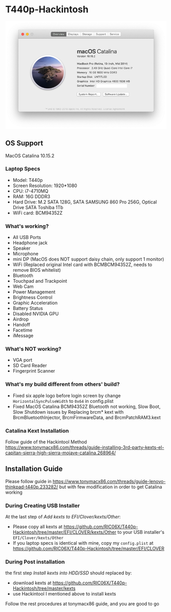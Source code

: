 
# T440p-Hackintosh

![this_mac 10.15.2](https://github.com/RIC06X/T440p-Hacintosh/blob/master/images/about_this_mac.png)

## OS Support

MacOS Catalina 10.15.2

### Laptop Specs

- Model: T440p
- Screen Resolution: 1920*1080
- CPU: i7-4710MQ
- RAM: 16G DDDR3
- Hard Drive: M.2 SATA 128G, SATA SAMSUNG 860 Pro 256G, Optical Drive SATA Toshiba 1Tb
- WiFi card: BCM94352Z

### What's working?

- All USB Ports
- Headphone jack
- Speaker
- Microphone
- mini DP (MacOS does NOT support daisy chain, only support 1 monitor)
- WiFi (Replaced original Intel card with BCMBCM94352Z, needs to remove BIOS whitelist)
- Bluetooth
- Touchpad and Trackpoint
- Web Cam
- Power Management
- Brightness Control
- Graphic Acceleration 
- Battery Status
- Disabled NVIDIA GPU
- Airdrop
- Handoff
- Facetime
- iMessage

### What's NOT working?

- VGA port
- SD Card Reader 
- Fingerprint Scanner

### What's my build different from others' build?

- Fixed six apple logo before login screen by change `HorizontalSyncPulseWidth` to `0x64` in config.plist
- Fixed MacOS Catalina BCM94352Z Bluetooth not working, Slow Boot, Slow Shutdown issues by Replacing brcm* kext with BrcmBluetoothInjector, BrcmFirmwareData, and BrcmPatchRAM3.kext

### Catalina Kext Installation 

Follow guide of the Hackintool Method
<https://www.tonymacx86.com/threads/guide-installing-3rd-party-kexts-el-capitan-sierra-high-sierra-mojave-catalina.268964/>

## Installation Guide

Please follow guide in <https://www.tonymacx86.com/threads/guide-lenovo-thinkpad-t440p.233282/> but with few modification in order to get Catalina working

### During **Creating USB Installer** 
At the last step of *Add kexts to EFI/Clover/kexts/Other*:
 
- Please copy all kexts at <https://github.com/RIC06X/T440p-Hackintosh/tree/master/EFI/CLOVER/kexts/Other> to your USB installer's `EFI/Clover/kexts/Other`
- If you laptop specs is identical with mine, copy my `config.plist` at <https://github.com/RIC06X/T440p-Hackintosh/tree/master/EFI/CLOVER>

### During **Post installation**

the first step *Install kexts into HDD/SSD* should replaced by:

- download kexts at <https://github.com/RIC06X/T440p-Hackintosh/tree/master/kexts>
- use Hackintool I mentioned above to install kexts

Follow the rest procedures at tonymacx86 guide, and you are good to go

